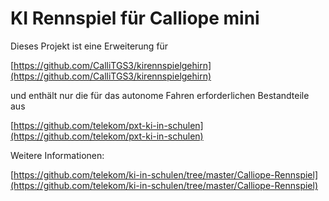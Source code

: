 # KI Rennspiel für Calliope mini

Dieses Projekt ist eine Erweiterung für

[https://github.com/CalliTGS3/kirennspielgehirn](https://github.com/CalliTGS3/kirennspielgehirn) 

und enthält nur die für das autonome Fahren erforderlichen Bestandteile aus

[https://github.com/telekom/pxt-ki-in-schulen](https://github.com/telekom/pxt-ki-in-schulen)


Weitere Informationen:

[https://github.com/telekom/ki-in-schulen/tree/master/Calliope-Rennspiel](https://github.com/telekom/ki-in-schulen/tree/master/Calliope-Rennspiel)

